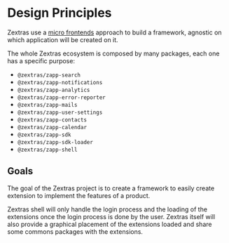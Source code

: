 # Design Principles

Zextras use a [micro frontends][1] approach to build a framework, agnostic on which application will be created on it.

The whole Zextras ecosystem is composed by many packages, each one has a specific purpose:
* `@zextras/zapp-search`
* `@zextras/zapp-notifications`
* `@zextras/zapp-analytics`
* `@zextras/zapp-error-reporter`
* `@zextras/zapp-mails`
* `@zextras/zapp-user-settings`
* `@zextras/zapp-contacts`
* `@zextras/zapp-calendar`
* `@zextras/zapp-sdk`
* `@zextras/zapp-sdk-loader`
* `@zextras/zapp-shell`

## Goals

The goal of the Zextras project is to create a framework to easily create extension to implement the features of a product.

Zextras shell will only handle the login process and the loading of the extensions once the login process is done by the user.
Zextras itself will also provide a graphical placement of the extensions loaded and share some commons packages with the extensions.

[1]: https://martinfowler.com/articles/micro-frontends.html

